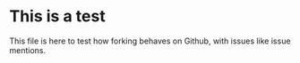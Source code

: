 # This is a test

This file is here to test how forking behaves on Github, with issues like issue mentions.